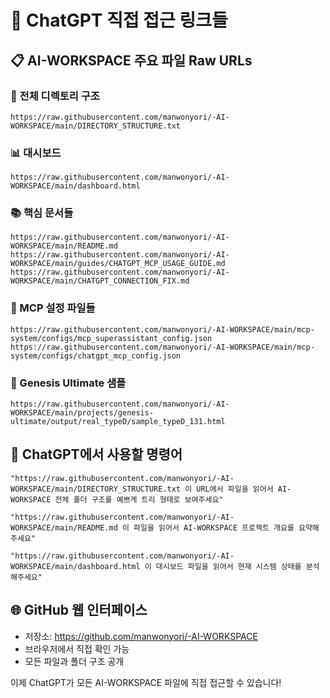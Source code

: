 # 🔗 ChatGPT 직접 접근 링크들

## 📋 AI-WORKSPACE 주요 파일 Raw URLs

### 🌳 전체 디렉토리 구조
```
https://raw.githubusercontent.com/manwonyori/-AI-WORKSPACE/main/DIRECTORY_STRUCTURE.txt
```

### 📊 대시보드 
```
https://raw.githubusercontent.com/manwonyori/-AI-WORKSPACE/main/dashboard.html
```

### 📚 핵심 문서들
```
https://raw.githubusercontent.com/manwonyori/-AI-WORKSPACE/main/README.md
https://raw.githubusercontent.com/manwonyori/-AI-WORKSPACE/main/guides/CHATGPT_MCP_USAGE_GUIDE.md
https://raw.githubusercontent.com/manwonyori/-AI-WORKSPACE/main/CHATGPT_CONNECTION_FIX.md
```

### 🔧 MCP 설정 파일들
```
https://raw.githubusercontent.com/manwonyori/-AI-WORKSPACE/main/mcp-system/configs/mcp_superassistant_config.json
https://raw.githubusercontent.com/manwonyori/-AI-WORKSPACE/main/mcp-system/configs/chatgpt_mcp_config.json
```

### 🎯 Genesis Ultimate 샘플
```
https://raw.githubusercontent.com/manwonyori/-AI-WORKSPACE/main/projects/genesis-ultimate/output/real_typeD/sample_typeD_131.html
```

## 💬 ChatGPT에서 사용할 명령어

```
"https://raw.githubusercontent.com/manwonyori/-AI-WORKSPACE/main/DIRECTORY_STRUCTURE.txt 이 URL에서 파일을 읽어서 AI-WORKSPACE 전체 폴더 구조를 예쁘게 트리 형태로 보여주세요"

"https://raw.githubusercontent.com/manwonyori/-AI-WORKSPACE/main/README.md 이 파일을 읽어서 AI-WORKSPACE 프로젝트 개요를 요약해주세요"

"https://raw.githubusercontent.com/manwonyori/-AI-WORKSPACE/main/dashboard.html 이 대시보드 파일을 읽어서 현재 시스템 상태를 분석해주세요"
```

## 🌐 GitHub 웹 인터페이스
- 저장소: https://github.com/manwonyori/-AI-WORKSPACE
- 브라우저에서 직접 확인 가능
- 모든 파일과 폴더 구조 공개

이제 ChatGPT가 모든 AI-WORKSPACE 파일에 직접 접근할 수 있습니다!